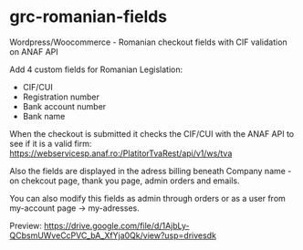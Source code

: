 # grc-romanian-fields
Wordpress/Woocommerce - Romanian checkout fields with CIF validation on ANAF API

Add 4 custom fields for Romanian Legislation:
- CIF/CUI
- Registration number
- Bank account number
- Bank name

When the checkout is submitted it checks the CIF/CUI with the ANAF API to see if it is a valid firm: https://webservicesp.anaf.ro:/PlatitorTvaRest/api/v1/ws/tva

Also the fields are displayed in the adress billing beneath Company name - on chekcout page, thank you page, admin orders and emails.

You can also modify this fields as admin through orders or as a user from my-account page -> my-adresses.

Preview: https://drive.google.com/file/d/1AjbLy-QCbsmUWveCcPVC_bA_XfYja0Qk/view?usp=drivesdk
